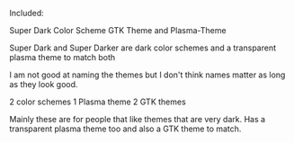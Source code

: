 Included:

Super Dark Color Scheme GTK Theme and Plasma-Theme

Super Dark and Super Darker are dark color schemes and a transparent plasma theme to match both

I am not good at naming the themes but I don't think names matter as long as they look good.

2 color schemes 1 Plasma theme 2 GTK themes

Mainly these are for people that like themes that are very dark. Has a transparent plasma theme too and also a GTK theme to match.

